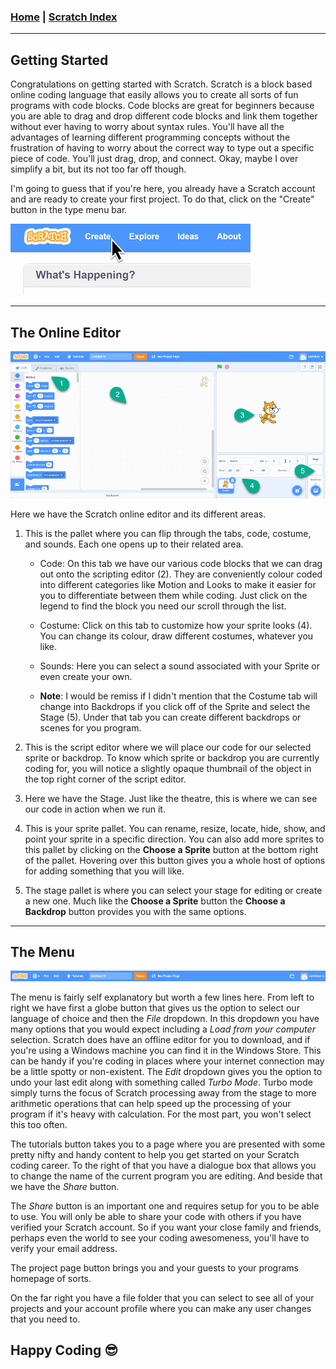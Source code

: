 <!---
layout: page
title: "Scratch - Getting Started"
permalink: https://Carreiroa.github.io/ScratchGettingStarted/
--->
### [Home](/index) | [Scratch Index](/ScratchIndex)

---

## Getting Started

Congratulations on getting started with Scratch. Scratch is a block based online coding language that easily allows you to create all sorts of fun programs with code blocks. Code blocks are great for beginners because you are able to drag and drop different code blocks and link them together without ever having to worry about syntax rules. You'll have all the advantages of learning different programming concepts without the frustration of having to worry about the correct way to type out a specific piece of code. You'll just drag, drop, and connect. Okay, maybe I over simplify a bit, but its not too far off though.

I'm going to guess that if you're here, you already have a Scratch account and are ready to create your first project. To do that, click on the "Create" button in the type menu bar.

![Create](/sgsImage01.gif)

---
## The Online Editor
![Editor](/sgsImage02.gif)

Here we have the Scratch online editor and its different areas.

1. This is the pallet where you can flip through the tabs, code, costume, and sounds. Each one opens up to their related area.

    * Code: On this tab we have our various code blocks that we can drag out onto the scripting editor (2). They are conveniently colour coded into different categories like Motion and Looks to make it easier for you to differentiate between them while coding. Just click on the legend to find the block you need our scroll through the list.

    * Costume: Click on this tab to customize how your sprite looks (4). You can change its colour, draw different costumes, whatever you like.

    * Sounds: Here you can select a sound associated with your Sprite or even create your own.

     * **Note**: I would be remiss if I didn't mention that the Costume tab will change into Backdrops if you click off of the Sprite and select the Stage   (5). Under that tab you can create different backdrops or scenes for you program.

2. This is the script editor where we will place our code for our selected sprite or backdrop. To know which sprite or backdrop you are currently coding for, you will notice a slightly opaque thumbnail of the object in the top right corner of the script editor.

3. Here we have the Stage. Just like the theatre, this is where we can see our code in action when we run it.

4. This is your sprite pallet. You can rename, resize, locate, hide, show, and point your sprite in a specific direction. You can also add more sprites to this pallet by clicking on the **Choose a Sprite** button at the bottom right of the pallet. Hovering over this button gives you a whole host of options for adding something that you will like.

5. The stage pallet is where you can select your stage for editing or create a new one. Much like the **Choose a Sprite** button the **Choose a Backdrop** button provides you with the same options.

---
## The Menu
![Menu](/sgsImage03.gif)

The menu is fairly self explanatory but worth a few lines here. From left to right we have first a globe button that gives us the option to select our language of choice and then the *File* dropdown. In this dropdown you have many options that you would expect including a *Load from your computer* selection. Scratch does have an offline editor for you to download, and if you're using a Windows machine you can find it in the Windows Store. This can be handy if you're coding in places where your internet connection may be a little spotty or non-existent. The *Edit* dropdown gives you the option to undo your last edit along with something called *Turbo Mode*. Turbo mode simply turns the focus of Scratch processing away from the stage to more arithmetic operations that can help speed up the processing of your program if it's heavy with calculation. For the most part, you won't select this too often.

The tutorials button takes you to a page where you are presented with some pretty nifty and handy content to help you get started on your Scratch coding career. To the right of that you have a dialogue box that allows you to change the name of the current program you are editing. And beside that we have the *Share* button.

The *Share* button is an important one and requires setup for you to be able to use. You will only be able to share your code with others if you have verified your Scratch account. So if you want your close family and friends, perhaps even the world to see your coding awesomeness, you'll have to verify your email address.

The project page button brings you and your guests to your programs homepage of sorts.

On the far right you have a file folder that you can select to see all of your projects and your account profile where you can make any user changes that you need to.

## Happy Coding 😎
